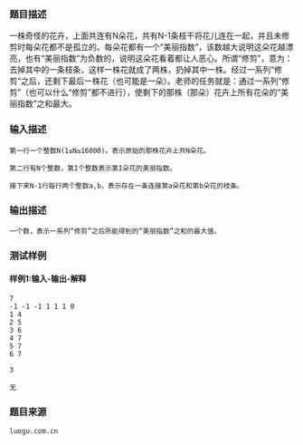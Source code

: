 ### 题目描述


一株奇怪的花卉，上面共连有N朵花，共有N-1条枝干将花儿连在一起，并且未修剪时每朵花都不是孤立的。每朵花都有一个“美丽指数”，该数越大说明这朵花越漂亮，也有“美丽指数”为负数的，说明这朵花看着都让人恶心。所谓“修剪”，意为：去掉其中的一条枝条，这样一株花就成了两株，扔掉其中一株。经过一系列“修剪“之后，还剩下最后一株花（也可能是一朵）。老师的任务就是：通过一系列“修剪”（也可以什么“修剪”都不进行），使剩下的那株（那朵）花卉上所有花朵的“美丽指数”之和最大。

### 输入描述

```
第一行一个整数N(1≤N≤16000)。表示原始的那株花卉上共N朵花。

第二行有N个整数，第I个整数表示第I朵花的美丽指数。

接下来N-1行每行两个整数a,b，表示存在一条连接第a朵花和第b朵花的枝条。
```
### 输出描述

```
一个数，表示一系列“修剪”之后所能得到的“美丽指数”之和的最大值。
```

### 测试样例
#### 样例1:输入-输出-解释

```
7
-1 -1 -1 1 1 1 0
1 4
2 5
3 6
4 7
5 7
6 7
```
```
3
```
```
无
```

### 题目来源  
`luogu.com.cn`